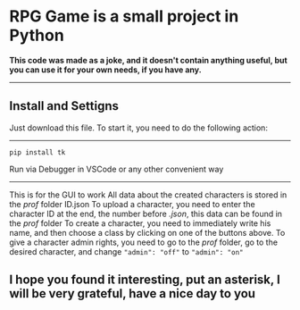 # RPG Game is a small project in Python

**This code was made as a joke, and it doesn't contain anything useful, but you can use it for your own needs, if you have any.**

------------
## Install and Settigns 
Just download this file. To start it, you need to do the following action:

------------

`pip install tk`

Run via Debugger in VSCode or any other convenient way

------------
This is for the GUI to work
All data about the created characters is stored in the *prof* folder ID.json
To upload a character, you need to enter the character ID at the end, the number before *.json*, this data can be found in the *prof* folder
To create a character, you need to immediately write his name, and then choose a class by clicking on one of the buttons above.
To give a character admin rights, you need to go to the *prof* folder, go to the desired character, and change `"admin": "off"` to `"admin": "on"`

## I hope you found it interesting, put an asterisk, I will be very grateful, have a nice day to you 

